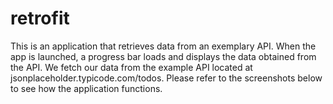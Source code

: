 # retrofit
This is an application that retrieves data from an exemplary API. When the app is launched, a progress bar loads and displays the data obtained from the API. We fetch our data from the example API located at jsonplaceholder.typicode.com/todos.
Please refer to the screenshots below to see how the application functions.
